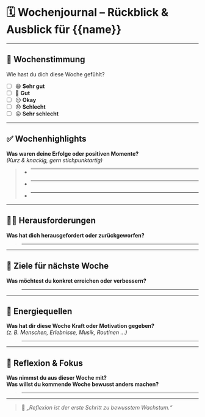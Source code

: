 # 🗓️ Wochenjournal – Rückblick & Ausblick für {{name}}

---

## 🌈 Wochenstimmung

Wie hast du dich diese Woche gefühlt?

- [ ] 😄 **Sehr gut**
- [ ] 🙂 **Gut**
- [ ] 😐 **Okay**
- [ ] 😞 **Schlecht**
- [ ] 😖 **Sehr schlecht**

---

## ✅ Wochenhighlights

**Was waren deine Erfolge oder positiven Momente?**  
*(Kurz & knackig, gern stichpunktartig)*

> - ________________  
> - ________________  
> - ________________

---

## 🧗‍♂️ Herausforderungen

**Was hat dich herausgefordert oder zurückgeworfen?**

> ________________

---

## 🎯 Ziele für nächste Woche

**Was möchtest du konkret erreichen oder verbessern?**

> ________________

---

## 🔋 Energiequellen

**Was hat dir diese Woche Kraft oder Motivation gegeben?**  
*(z. B. Menschen, Erlebnisse, Musik, Routinen …)*

> ________________

---

## 🔄 Reflexion & Fokus

**Was nimmst du aus dieser Woche mit?  
Was willst du kommende Woche bewusst anders machen?**

> ________________

---

> 💬 _„Reflexion ist der erste Schritt zu bewusstem Wachstum.“_
